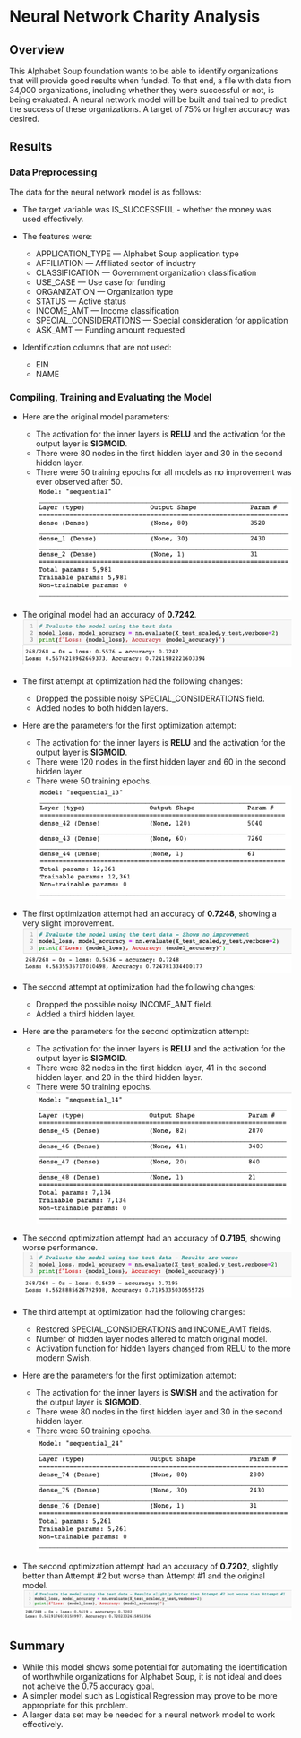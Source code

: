 # Neural Network Charity Analysis
## Overview
This Alphabet Soup foundation wants to be able to identify organizations that will provide good results when funded.
To that end, a file with data from 34,000 organizations, including whether they were successful or not, is being evaluated.
A neural network model will be built and trained to predict the success of these organizations.
A target of 75% or higher accuracy was desired.

## Results
### Data Preprocessing
The data for the neural network model is as follows:
- The target variable was IS_SUCCESSFUL - whether the money was used effectively.

- The features were:
  - APPLICATION_TYPE — Alphabet Soup application type
  - AFFILIATION — Affiliated sector of industry
  - CLASSIFICATION — Government organization classification
  - USE_CASE — Use case for funding
  - ORGANIZATION — Organization type
  - STATUS — Active status
  - INCOME_AMT — Income classification
  - SPECIAL_CONSIDERATIONS — Special consideration for application
  - ASK_AMT — Funding amount requested
  
- Identification columns that are not used:
  - EIN
  - NAME
### Compiling, Training and Evaluating the Model
- Here are the original model parameters:<br>
  - The activation for the inner layers is <b>RELU</b> and the activation for the output layer is <b>SIGMOID</b>.<br>
  - There were 80 nodes in the first hidden layer and 30 in the second hidden layer.<br>
  - There were 50 training epochs for all models as no improvement was ever observed after 50.<br>
<img src=Resources\Original_Model.png></img><br>
- The original model had an accuracy of <b>0.7242</b>.
<img src=Resources\Original_Performance.png></img><br>

- The first attempt at optimization had the following changes:
  - Dropped the possible noisy SPECIAL_CONSIDERATIONS field.
  - Added nodes to both hidden layers.
 - Here are the parameters for the first optimization attempt:<br>
    - The activation for the inner layers is <b>RELU</b> and the activation for the output layer is <b>SIGMOID</b>.<br>
    - There were 120 nodes in the first hidden layer and 60 in the second hidden layer.<br>
    - There were 50 training epochs.<br>
<img src=Resources\Optimization1_Model.png></img><br>
 - The first optimization attempt had an accuracy of <b>0.7248</b>, showing a very slight improvement.
  <img src=Resources\Optimization1_Performance.png></img><br>
  
- The second attempt at optimization had the following changes:
  - Dropped the possible noisy INCOME_AMT field.
  - Added a third hidden layer.
 - Here are the parameters for the second optimization attempt:<br>
    - The activation for the inner layers is <b>RELU</b> and the activation for the output layer is <b>SIGMOID</b>.<br>
    - There were 82 nodes in the first hidden layer, 41 in the second hidden layer, and 20 in the third hidden layer.<br>
    - There were 50 training epochs.<br>
<img src=Resources\Optimization2_Model.png></img><br>
 - The second optimization attempt had an accuracy of <b>0.7195</b>, showing worse performance.
  <img src=Resources\Optimization2_Performance.png></img><br>
    
- The third attempt at optimization had the following changes:
  - Restored SPECIAL_CONSIDERATIONS and INCOME_AMT fields.
  - Number of hidden layer nodes altered to match original model.
  - Activation function for hidden layers changed from RELU to the more modern Swish.
 - Here are the parameters for the first optimization attempt:<br>
    - The activation for the inner layers is <b>SWISH</b> and the activation for the output layer is <b>SIGMOID</b>.<br>
    - There were 80 nodes in the first hidden layer and 30 in the second hidden layer.<br>
    - There were 50 training epochs.<br>
<img src=Resources\Optimization3_Model.png></img><br>
 - The second optimization attempt had an accuracy of <b>0.7202</b>, slightly better than Attempt #2 but worse than Attempt #1 and the original model.
  <img src=Resources\Optimization3_Performance.png></img><br>

## Summary
- While this model shows some potential for automating the identification of worthwhile organizations for Alphabet Soup, it is not ideal and does not acheive the 0.75 accuracy goal.
- A simpler model such as Logistical Regression may prove to be more appropriate for this problem.
- A larger data set may be needed for a neural network model to work effectively.
